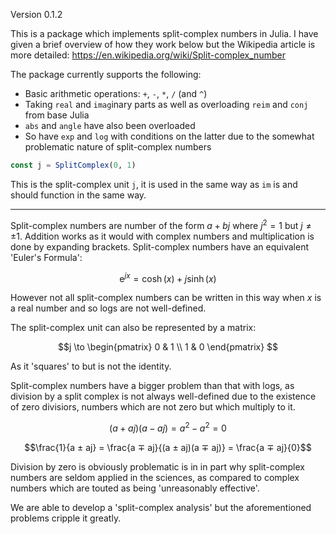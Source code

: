 Version 0.1.2

This is a package which implements split-complex numbers in Julia.
I have given a brief overview of how they work below but the Wikipedia article is more detailed: https://en.wikipedia.org/wiki/Split-complex_number

The package currently supports the following:
- Basic arithmetic operations: `+`, `-`, `*`, `/` (and `^`)
- Taking `real` and `imag`inary parts as well as overloading `reim` and `conj` from base Julia
- `abs` and `angle` have also been overloaded
- So have `exp` and `log` with conditions on the latter due to the somewhat problematic nature of split-complex numbers


```jl
const j = SplitComplex(0, 1)
```

This is the split-complex unit `j`, it is used in the same way as `im` is and should function in the same way.

---

Split-complex numbers are number of the form $a + bj$ where $j^2 = 1$ but $j \neq ±1$.
Addition works as it would with complex numbers and multiplication is done by expanding brackets.
Split-complex numbers have an equivalent 'Euler's Formula':

$$\mathrm{e}^{jx} = \cosh(x) + j \sinh(x)$$

However not all split-complex numbers can be written in this way when $x$ is a real number and so logs are not well-defined.

The split-complex unit can also be represented by a matrix:

$$j \to \begin{pmatrix}
0 & 1 \\
1 & 0
\end{pmatrix}
$$

As it 'squares' to but is not the identity.

Split-complex numbers have a bigger problem than that with logs, as division by a split complex is not always well-defined due to the existence of zero divisiors, numbers which are not zero but which multiply to it.

$$(a + a j)(a - a j) = a^2 - a^2 = 0$$

$$\frac{1}{a ± aj} = \frac{a ∓ aj}{(a ± aj)(a ∓ aj)} = \frac{a ∓ aj}{0}$$

Division by zero is obviously problematic is in in part why split-complex numbers are seldom applied in the sciences, as compared to complex numbers which are touted as being 'unreasonably effective'.

We are able to develop a 'split-complex analysis' but the aforementioned problems cripple it greatly.
